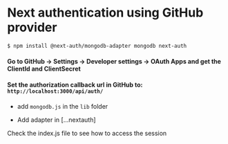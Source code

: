 # Next authentication using GitHub provider

```bash
$ npm install @next-auth/mongodb-adapter mongodb next-auth
```

#### Go to GitHub -> Settings -> Developer settings -> OAuth Apps and get the ClientId and ClientSecret

#### Set the authorization callback url in GitHub to: `http://localhost:3000/api/auth/`

- add `mongodb.js` in the `lib` folder

- Add adapter in [...nextauth]

Check the index.js file to see how to access the session 
